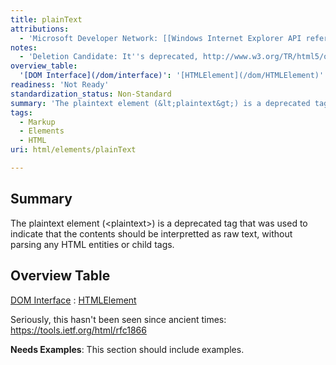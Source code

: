```yaml
---
title: plainText
attributions:
  - 'Microsoft Developer Network: [[Windows Internet Explorer API reference](http://msdn.microsoft.com/en-us/library/ie/hh828809%28v=vs.85%29.aspx) Article]'
notes:
  - 'Deletion Candidate: It''s deprecated, http://www.w3.org/TR/html5/obsolete.html#non-conforming-features'
overview_table:
  '[DOM Interface](/dom/interface)': '[HTMLElement](/dom/HTMLElement)'
readiness: 'Not Ready'
standardization_status: Non-Standard
summary: 'The plaintext element (&lt;plaintext&gt;) is a deprecated tag that was used to indicate that the contents should be interpretted as raw text, without parsing any HTML entities or child tags.'
tags:
  - Markup
  - Elements
  - HTML
uri: html/elements/plainText

---
```

## Summary

The plaintext element (&lt;plaintext&gt;) is a deprecated tag that was used to indicate that the contents should be interpretted as raw text, without parsing any HTML entities or child tags.

## Overview Table

[DOM Interface](/dom/interface)
:   [HTMLElement](/dom/HTMLElement)

Seriously, this hasn't been seen since ancient times: <https://tools.ietf.org/html/rfc1866>

**Needs Examples**: This section should include examples.

